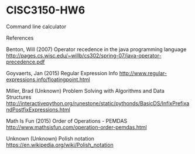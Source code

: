 # CISC3150-HW6

Command line calculator

References

Benton, Will (2007) Operator recedence in the java programming language
http://pages.cs.wisc.edu/~willb/cs302/spring-07/java-operator-precedence.pdf

Goyvaerts, Jan (2015) Regular Expression Info
http://www.regular-expressions.info/floatingpoint.html

Miller, Brad (Unknown) Problem Solving with Algorithms and Data Structures
http://interactivepython.org/runestone/static/pythonds/BasicDS/InfixPrefixandPostfixExpressions.html

Math Is Fun (2015) Order of Operations - PEMDAS
http://www.mathsisfun.com/operation-order-pemdas.html

Unknown (Unknown) Polish notation
https://en.wikipedia.org/wiki/Polish_notation








